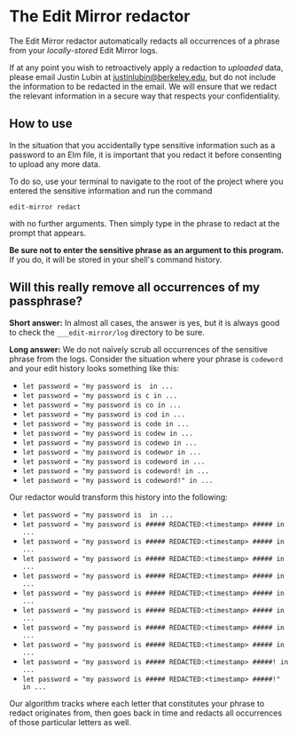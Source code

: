 # The Edit Mirror redactor

The Edit Mirror redactor automatically redacts all occurrences of a phrase
from your _locally-stored_ Edit Mirror logs.

If at any point you wish to retroactively apply a redaction to _uploaded_ data,
please email Justin Lubin at
[justinlubin@berkeley.edu](mailto://justinlubin@berkeley.edu),
but do not include the information to be redacted in the email. We will ensure
that we redact the relevant information in a secure way that respects your
confidentiality. 

## How to use

In the situation that you accidentally type sensitive information such as a
password to an Elm file, it is important that you redact it before consenting to
upload any more data.

To do so, use your terminal to navigate to the root of the project where you
entered the sensitive information and run the command

    edit-mirror redact

with no further arguments. Then simply type in the phrase to redact at the
prompt that appears.

**Be sure not to enter the sensitive phrase as an argument to this program.**
If you do, it will be stored in your shell's command history.

## Will this really remove all occurrences of my passphrase?

**Short answer:** In almost all cases, the answer is yes, but it is always good
to check the `___edit-mirror/log` directory to be sure.

**Long answer:** We do not naïvely scrub all occurrences of the sensitive phrase
from the logs. Consider the situation where your phrase is `codeword` and your
edit history looks something like this:

- `let password = "my password is  in ...`
- `let password = "my password is c in ...`
- `let password = "my password is co in ...`
- `let password = "my password is cod in ...`
- `let password = "my password is code in ...`
- `let password = "my password is codew in ...`
- `let password = "my password is codewo in ...`
- `let password = "my password is codewor in ...`
- `let password = "my password is codeword in ...`
- `let password = "my password is codeword! in ...`
- `let password = "my password is codeword!" in ...`

Our redactor would transform this history into the following:

- `let password = "my password is  in ...`
- `let password = "my password is ##### REDACTED:<timestamp> ##### in ...`
- `let password = "my password is ##### REDACTED:<timestamp> ##### in ...`
- `let password = "my password is ##### REDACTED:<timestamp> ##### in ...`
- `let password = "my password is ##### REDACTED:<timestamp> ##### in ...`
- `let password = "my password is ##### REDACTED:<timestamp> ##### in ...`
- `let password = "my password is ##### REDACTED:<timestamp> ##### in ...`
- `let password = "my password is ##### REDACTED:<timestamp> ##### in ...`
- `let password = "my password is ##### REDACTED:<timestamp> ##### in ...`
- `let password = "my password is ##### REDACTED:<timestamp> #####! in ...`
- `let password = "my password is ##### REDACTED:<timestamp> #####!" in ...`

Our algorithm tracks where each letter that constitutes your phrase to redact
originates from, then goes back in time and redacts all occurrences of those
particular letters as well.

